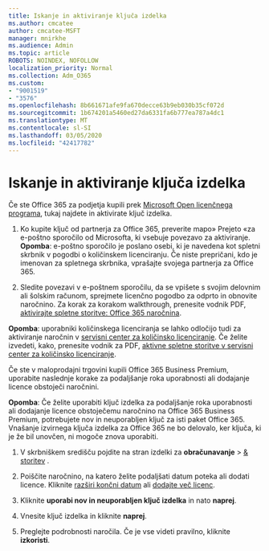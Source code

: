 ```yaml
---
title: Iskanje in aktiviranje ključa izdelka
ms.author: cmcatee
author: cmcatee-MSFT
manager: mnirkhe
ms.audience: Admin
ms.topic: article
ROBOTS: NOINDEX, NOFOLLOW
localization_priority: Normal
ms.collection: Adm_O365
ms.custom:
- "9001519"
- "3576"
ms.openlocfilehash: 8b661671afe9fa670decce63b9eb030b35cf072d
ms.sourcegitcommit: 1b674201a5460ed27da6331fa6b777ea787a4dc1
ms.translationtype: MT
ms.contentlocale: sl-SI
ms.lasthandoff: 03/05/2020
ms.locfileid: "42417782"
---
```

# <a name="find-and-activate-my-product-key"></a>Iskanje in aktiviranje ključa izdelka

Če ste Office 365 za podjetja kupili prek [Microsoft Open licenčnega programa](https://go.microsoft.com/fwlink/p/?LinkID=613298), tukaj najdete in aktivirate ključ izdelka.

1. Ko kupite ključ od partnerja za Office 365, preverite mapo» Prejeto «za e-poštno sporočilo od Microsofta, ki vsebuje povezavo za aktiviranje.  **Opomba**: e-poštno sporočilo je poslano osebi, ki je navedena kot spletni skrbnik v pogodbi o količinskem licenciranju.  Če niste prepričani, kdo je imenovan za spletnega skrbnika, vprašajte svojega partnerja za Office 365.

2. Sledite povezavi v e-poštnem sporočilu, da se vpišete s svojim delovnim ali šolskim računom, sprejmete licenčno pogodbo za odprto in obnovite naročnino.  Za korak za korakom walkthrough, prenesite vodnik PDF, [aktivirajte spletne storitve: Office 365 naročnina](https://go.microsoft.com/fwlink/p/?LinkId=618100). 

**Opomba**: uporabniki količinskega licenciranja se lahko odločijo tudi za aktiviranje naročnin v [servisni center za količinsko licenciranje](https://go.microsoft.com/fwlink/p/?LinkID=282016).  Če želite izvedeti, kako, prenesite vodnik za PDF, [aktivne spletne storitve v servisni center za količinsko licenciranje](https://go.microsoft.com/fwlink/p/?LinkId=618096).

Če ste v maloprodajni trgovini kupili Office 365 Business Premium, uporabite naslednje korake za podaljšanje roka uporabnosti ali dodajanje licence obstoječi naročnini.

**Opomba**: Če želite uporabiti ključ izdelka za podaljšanje roka uporabnosti ali dodajanje licence obstoječemu naročnino na Office 365 Business Premium, potrebujete nov in neuporabljen ključ za isti paket Office 365.  Vnašanje izvirnega ključa izdelka za Office 365 ne bo delovalo, ker ključa, ki je že bil unovčen, ni mogoče znova uporabiti.

1. V skrbniškem središču pojdite na stran izdelki za **obračunavanje** > [& storitev](https://go.microsoft.com/fwlink/p/?linkid=842054) .

2. Poiščite naročnino, na katero želite podaljšati datum poteka ali dodati licence.  Kliknite [razširi končni datum](https://go.microsoft.com/fwlink/p/?linkid=842054) ali [dodajte več licenc](https://go.microsoft.com/fwlink/p/?linkid=842054).

3. Kliknite **uporabi nov in neuporabljen ključ izdelka** in nato **naprej**.

4. Vnesite ključ izdelka in kliknite **naprej**.

5. Preglejte podrobnosti naročila.  Če je vse videti pravilno, kliknite **izkoristi**.
